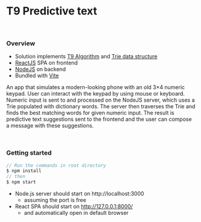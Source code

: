 # T9 Predictive text

<br>

### Overview

- Solution implements [T9 Algorithm](https://en.wikipedia.org/wiki/T9_(predictive_text)) and [Trie data structure](https://stackfull.dev/trie-in-javascript-the-data-structure-behind-autocomplete)
- [ReactJS](https://reactjs.org/) SPA on frontend
- [NodeJS](https://nodejs.org/en/about/) on backend
- Bundled with [Vite](https://vitejs.dev/)

An app that simulates a modern-looking phone with an old 3×4 numeric keypad. User can interact with the keypad by using mouse or keyboard. Numeric input is sent to and processed on the NodeJS server, which uses a Trie populated with dictionary words. The server then traverses the Trie and finds the best matching words for given numeric input. The result is predictive text suggestions sent to the frontend and the user can compose a message with these suggestions.

<br>

### Getting started

```js
// Run the commands in root directory
$ npm install
// then
$ npm start
```

- Node.js server should start on http://localhost:3000
	- assuming the port is free
- React SPA should start on http://127.0.0.1:8000/
	- and automatically open in default browser
